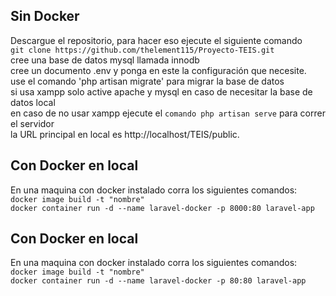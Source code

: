 ## Sin Docker

Descargue el repositorio, para hacer eso ejecute el siguiente comando <br /> `git clone https://github.com/thelement115/Proyecto-TEIS.git`<br />
cree una base de datos mysql llamada innodb<br />
cree un documento .env y ponga en este la configuración que necesite. <br />
use el comando 'php artisan migrate' para migrar la base de datos <br />
si usa xampp solo active apache y mysql en caso de necesitar la base de datos local<br />
en caso de no usar xampp ejecute el `comando php artisan serve` para correr el servidor<br />
la URL principal en local es http://localhost/TEIS/public. 

## Con Docker en local

En una maquina con docker instalado corra los siguientes comandos: <br/>
`docker image build -t "nombre"`<br/>
`docker container run -d --name laravel-docker -p 8000:80 laravel-app`<br/>

## Con Docker en local
En una maquina con docker instalado corra los siguientes comandos:<br/>
`docker image build -t "nombre"`<br/>
`docker container run -d --name laravel-docker -p 80:80 laravel-app`<br/>
